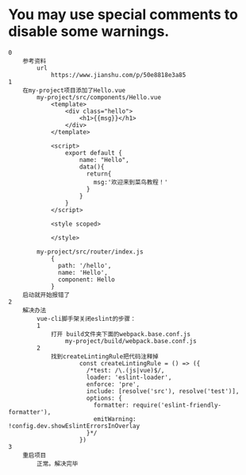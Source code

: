# You may use special comments to disable some warnings.
    0
        参考资料
            url
                https://www.jianshu.com/p/50e8818e3a85
    1
        在my-project项目添加了Hello.vue
            my-project/src/components/Hello.vue
                <template>
                    <div class="hello">
                        <h1>{{msg}}</h1>
                    </div>
                </template>
                
                <script>
                    export default {
                        name: "Hello",
                        data(){
                          return{
                            msg:'欢迎来到菜鸟教程！'
                          }
                        }
                    }
                </script>
                
                <style scoped>
                
                </style>

            my-project/src/router/index.js
                {
                  path: '/hello',
                  name: 'Hello',
                  component: Hello
                }
        启动就开始报错了
    2
        解决办法
            vue-cli脚手架关闭eslint的步骤：
            1
                打开 build文件夹下面的webpack.base.conf.js
                    my-project/build/webpack.base.conf.js
            2
                找到createLintingRule把代码注释掉
                        const createLintingRule = () => ({
                          /*test: /\.(js|vue)$/,
                          loader: 'eslint-loader',
                          enforce: 'pre',
                          include: [resolve('src'), resolve('test')],
                          options: {
                            formatter: require('eslint-friendly-formatter'),
                            emitWarning: !config.dev.showEslintErrorsInOverlay
                          }*/
                        })
    3
        重启项目
            正常。解决完毕